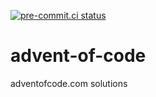[![pre-commit.ci status](https://results.pre-commit.ci/badge/github/mxr/advent-of-code/main.svg)](https://results.pre-commit.ci/latest/github/mxr/advent-of-code/main)

# advent-of-code
adventofcode.com solutions
